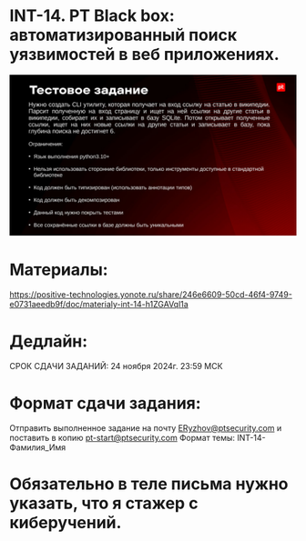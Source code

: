 # INT-14. PT Black box: автоматизированный поиск уязвимостей в веб приложениях.

![Screenshot](https://github.com/Scrocisss/PT/raw/main/images/INT14.PNG)

# Материалы:

https://positive-technologies.yonote.ru/share/246e6609-50cd-46f4-9749-e0731aeedb9f/doc/materialy-int-14-h1ZGAVql1a

# Дедлайн:

СРОК СДАЧИ ЗАДАНИЙ: 24 ноября 2024г. 23:59 МСК

# Формат сдачи задания:

Отправить выполненное задание на почту ERyzhov@ptsecurity.com и поставить в копию pt-start@ptsecurity.com 
Формат темы: INT-14-Фамилия_Имя

# Обязательно в теле письма нужно указать, что я стажер с киберучений.
